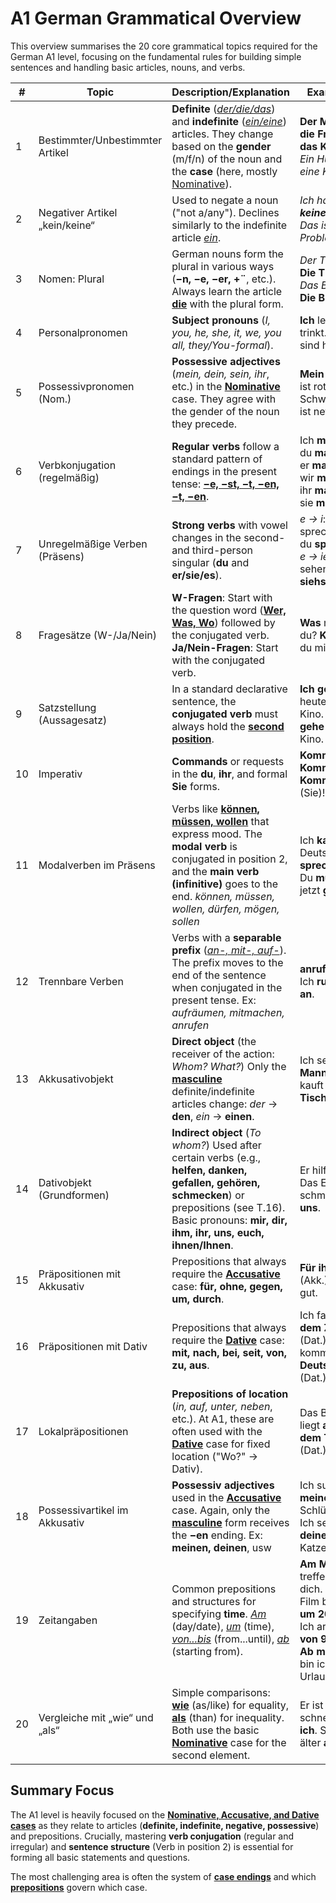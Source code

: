 # A1 German Grammatical Overview  
This overview summarises the 20 core grammatical topics required for the German A1 level, focusing on the fundamental rules for building simple sentences and handling basic articles, nouns, and verbs.

| # | Topic | Description/Explanation | Examples |
|---|-------|------------------------|----------|
| 1 | Bestimmter/Unbestimmter Artikel | **Definite** (_<u>der/die/das</u>_) and **indefinite** (_<u>ein/eine</u>_) articles. They change based on the **gender** (m/f/n) of the noun and the **case** (here, mostly <u>Nominative</u>). | **Der Mann**, **die Frau**, **das Kind**. _Ein Hund_, _eine Katze_. |
| 2 | Negativer Artikel „kein/keine“ | Used to negate a noun ("not a/any"). Declines similarly to the indefinite article _<u>ein</u>_. | _Ich habe **keine** Zeit_. _Das ist **kein** Problem_. |
| 3 | Nomen: Plural | German nouns form the plural in various ways (**−n, −e, −er, +¨**, etc.). Always learn the article <u>**die**</u> with the plural form. | _Der Tisch_ → **Die Tische**. _Das Buch_ → **Die Bücher**. |
| 4 | Personalpronomen | **Subject pronouns** (_I, you, he, she, it, we, you all, they/You-formal_). | **Ich** lerne. **Er** trinkt. **Wir** sind hier. |
| 5 | Possessivpronomen (Nom.) | **Possessive adjectives** (_mein, dein, sein, ihr_, etc.) in the <u>**Nominative**</u> case. They agree with the gender of the noun they precede. | **Mein** Auto ist rot. **Deine** Schwester ist nett. |
| 6 | Verbkonjugation (regelmäßig) | **Regular verbs** follow a standard pattern of endings in the present tense: <u>**−e, −st, −t, −en, −t, −en**</u>. | Ich **mache**, du **machst**, er **macht**, wir **machen**, ihr **macht**, sie **machen**. |
| 7 | Unregelmäßige Verben (Präsens) | **Strong verbs** with vowel changes in the second- and third-person singular (**du** and **er/sie/es**). | _e → i_: sprechen → du **sprichst**; _e → ie_: sehen → du **siehst**. |
| 8 | Fragesätze (W-/Ja/Nein) | **W-Fragen**: Start with the question word (<u>**Wer, Was, Wo**</u>) followed by the conjugated verb. **Ja/Nein-Fragen**: Start with the conjugated verb. | **Was** machst du? **Kommst** du mit? |
| 9 | Satzstellung (Aussagesatz) | In a standard declarative sentence, the **conjugated verb** must always hold the <u>**second position**</u>. | **Ich gehe** heute ins Kino. **Heute gehe ich** ins Kino. |
| 10 | Imperativ | **Commands** or requests in the **du**, **ihr**, and formal **Sie** forms. | **Komm** (du)! **Kommt** (ihr)! **Kommen Sie** (Sie)! |
| 11 | Modalverben im Präsens | Verbs like <u>**können, müssen, wollen**</u> that express mood. The **modal verb** is conjugated in position 2, and the **main verb (infinitive)** goes to the end. _können, müssen, wollen, dürfen, mögen, sollen_ | Ich **kann** Deutsch **sprechen**. Du **musst** jetzt **gehen**. |
| 12 | Trennbare Verben | Verbs with a **separable prefix** (_<u>an-, mit-, auf-</u>_). The prefix moves to the end of the sentence when conjugated in the present tense. Ex: _aufräumen, mitmachen, anrufen_ | **anrufen** → Ich **rufe** dich **an**. |
| 13 | Akkusativobjekt | **Direct object** (the receiver of the action: _Whom? What?_) Only the <u>**masculine**</u> definite/indefinite articles change: _der_ → **den**, _ein_ → **einen**. | Ich sehe **den Mann**. Sie kauft **einen Tisch**. |
| 14 | Dativobjekt (Grundformen) | **Indirect object** (_To whom?_) Used after certain verbs (e.g., **helfen, danken, gefallen, gehören, schmecken**) or prepositions (see T.16). Basic pronouns: **mir, dir, ihm, ihr, uns, euch, ihnen/Ihnen**. | Er hilft **mir**. Das Essen schmeckt **uns**. |
| 15 | Präpositionen mit Akkusativ | Prepositions that always require the <u>**Accusative**</u> case: **für, ohne, gegen, um, durch**. | **Für ihn** (Akk.) ist das gut. |
| 16 | Präpositionen mit Dativ | Prepositions that always require the <u>**Dative**</u> case: **mit, nach, bei, seit, von, zu, aus**. | Ich fahre **mit dem Zug** (Dat.). Er kommt **aus Deutschland** (Dat.). |
| 17 | Lokalpräpositionen | **Prepositions of location** (_in, auf, unter, neben_, etc.). At A1, these are often used with the <u>**Dative**</u> case for fixed location ("Wo?" → Dativ). | Das Buch liegt **auf dem Tisch** (Dat.). |
| 18 | Possessivartikel im Akkusativ | **Possessiv adjectives** used in the <u>**Accusative**</u> case. Again, only the <u>**masculine**</u> form receives the **−en** ending. Ex: **meinen, deinen**, usw | Ich suche **meinen** (m) Schlüssel. Ich sehe **deine** (f) Katze. |
| 19 | Zeitangaben | Common prepositions and structures for specifying **time**. _<u>Am</u>_ (day/date), _<u>um</u>_ (time), _<u>von...bis</u>_ (from...until), _<u>ab</u>_ (starting from). | **Am Montag** treffe ich dich. Der Film beginnt **um 20 Uhr**. Ich arbeite **von 9 bis 5**. **Ab morgen** bin ich im Urlaub. |
| 20 | Vergleiche mit „wie“ und „als“ | Simple comparisons: <u>**wie**</u> (as/like) for equality, <u>**als**</u> (than) for inequality. Both use the basic <u>**Nominative**</u> case for the second element. | Er ist so schnell **wie ich**. Sie ist älter **als du**. |

## Summary Focus  
The A1 level is heavily focused on the <u>**Nominative, Accusative, and Dative cases**</u> as they relate to articles (**definite, indefinite, negative, possessive**) and prepositions. Crucially, mastering **verb conjugation** (regular and irregular) and **sentence structure** (Verb in position 2) is essential for forming all basic statements and questions.

The most challenging area is often the system of <u>**case endings**</u> and which <u>**prepositions**</u> govern which case.